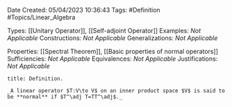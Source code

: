 <div class="topSpace"></div>

Date Created: 05/04/2023 10:36:43
Tags: #Definition #Topics/Linear_Algebra

Types: [[Unitary Operator]], [[Self-adjoint Operator]]
Examples: _Not Applicable_
Constructions: _Not Applicable_
Generalizations: _Not Applicable_

Properties: [[Spectral Theorem]], [[Basic properties of normal operators]]
Sufficiencies: _Not Applicable_
Equivalences: _Not Applicable_
Justifications: _Not Applicable_

``` ad-Definition
title: Definition.

_A linear operator $T:V\to V$ on an inner product space $V$ is said to be **normal** if $T^\adj T=TT^\adj$._

```
